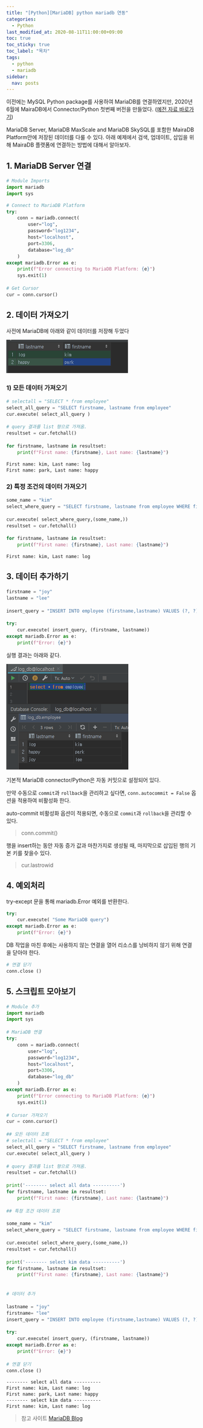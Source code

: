```yaml
---
title: "[Python][MariaDB] python mariadb 연동"
categories:
  - Python
last_modified_at: 2020-08-11T11:00:00+09:00
toc: true
toc_sticky: true
toc_label: "목차"
tags:
  - python 
  - mariadb 
sidebar:
  nav: posts
---
```


이전에는 MySQL Python package를 사용하여 MariaDB를 연결하였지만, 2020년 6월에 MairaDB에서  Connector/Python 첫번째 버전을 만들었다. ([예전 자료 바로가기](<https://mariadb.com/resources/blog/how-to-connect-python-programs-to-mariadb-2014/>))

MariaDB Server, MariaDB MaxScale and MariaDB SkySQL를 포함한 MairaDB Platform안에 저장된 데이터를 다룰 수 있다. 아래 예제에서 검색, 업데이트, 삽입을 위해 MairaDB 플랫폼에 연결하는 방법에 대해서 알아보자.

## 1. MariaDB Server 연결


```python
# Module Imports
import mariadb
import sys
```


```python
# Connect to MariaDB Platform
try:
    conn = mariadb.connect(
        user="log",
        password="log1234",
        host="localhost",
        port=3306,
        database="log_db"
    )
except mariadb.Error as e:
    print(f"Error connecting to MariaDB Platform: {e}")
    sys.exit(1)

# Get Cursor
cur = conn.cursor()
```



## 2. 데이터 가져오기

사전에 MariaDB에 아래와 같이 데이터를 저장해 두었다

![1597215447110](/assets/images/2020-08-11-python-mariadb-example/1597215447110.png)

### 1) 모든 데이터 가져오기


```python
# selectall = "SELECT * from employee" 
select_all_query = "SELECT firstname, lastname from employee" 
cur.execute( select_all_query )

# query 결과를 list 형으로 가져옴.
resultset = cur.fetchall()

for firstname, lastname in resultset: 
    print(f"First name: {firstname}, Last name: {lastname}")
```

    First name: kim, Last name: log
    First name: park, Last name: happy

### 2) 특정 조건의 데이터 가져오기


```python
some_name = "kim" 
select_where_query = "SELECT firstname, lastname from employee WHERE firstname=?" 

cur.execute( select_where_query,(some_name,))
resultset = cur.fetchall()

for firstname, lastname in resultset: 
    print(f"First name: {firstname}, Last name: {lastname}")
```

    First name: kim, Last name: log



## 3. 데이터 추가하기


```python
firstname = "joy"
lastname = "lee"

insert_query = "INSERT INTO employee (firstname,lastname) VALUES (?, ?)"

try: 
    cur.execute( insert_query, (firstname, lastname))
except mariadb.Error as e: 
    print(f"Error: {e}")
```

실행 결과는 아래와 같다.

![1597215547482](/assets/images/2020-08-11-python-mariadb-example/1597215547482.png)





기본적 MariaDB connector/Python은 자동 커밋으로 설정되어 있다. 

만약 수동으로 `commit`과 `rollback`을 관리하고 싶다면, `conn.autocommit = False` 옵션을 적용하여 비활성화 한다.

auto-commit 비활성화 옵션이 적용되면, 수동으로 `commit`과 `rollback`을 관리할 수 있다. 
> conn.commit()


행을 insert하는 동안 자동 증가 값과 마찬가지로 생성될 때, 마지막으로 삽입된 행의 기본 키를 찾을수 있다. 
> cur.lastrowid

## 4. 예외처리
try-except 문을 통해 mariadb.Error 예외를 반환한다.


```python
try: 
    cur.execute( "Some MariaDB query")
except mariadb.Error as e: 
    print(f"Error: {e}")
```

DB 작업을 마친 후에는 사용하지 않는 연결을 열어 리소스를 낭비하지 않기 위해 연결을 닫아야 한다. 


```python
# 연결 닫기 
conn.close ()
```

## 5. 스크립트 모아보기


```python
# Module 추가
import mariadb
import sys

# MariaDB 연결
try:
    conn = mariadb.connect(
        user="log",
        password="log1234",
        host="localhost",
        port=3306,
        database="log_db"
    )
except mariadb.Error as e:
    print(f"Error connecting to MariaDB Platform: {e}")
    sys.exit(1)

# Cursor 가져오기 
cur = conn.cursor()

## 모든 데이터 조회
# selectall = "SELECT * from employee" 
select_all_query = "SELECT firstname, lastname from employee" 
cur.execute( select_all_query )

# query 결과를 list 형으로 가져옴.
resultset = cur.fetchall()

print('-------- select all data ----------')
for firstname, lastname in resultset: 
    print(f"First name: {firstname}, Last name: {lastname}")

## 특정 조건 데이터 조회

some_name = "kim" 
select_where_query = "SELECT firstname, lastname from employee WHERE firstname=?" 

cur.execute( select_where_query,(some_name,))
resultset = cur.fetchall()

print('-------- select kim data ----------')
for firstname, lastname in resultset: 
    print(f"First name: {firstname}, Last name: {lastname}")

    
# 데이터 추가 
    
lastname = "joy"
firstname= "lee"
insert_query = "INSERT INTO employee (firstname,lastname) VALUES (?, ?)"

try: 
    cur.execute( insert_query, (firstname, lastname))
except mariadb.Error as e: 
    print(f"Error: {e}")
    
# 연결 닫기 
conn.close ()
```

    -------- select all data ----------
    First name: kim, Last name: log
    First name: park, Last name: happy
    -------- select kim data ----------
    First name: kim, Last name: log


> 참고 사이트 
    [MariaDB Blog](https://mariadb.com/ko/resources/blog/how-to-connect-python-programs-to-mariadb/)


